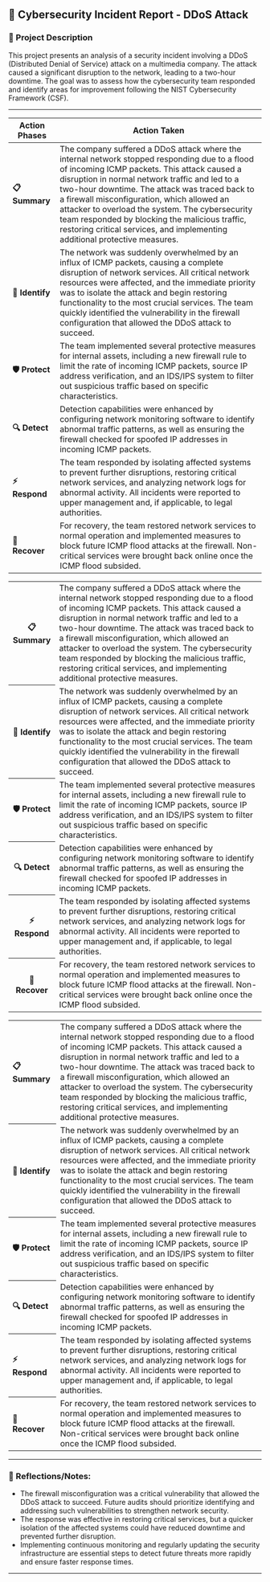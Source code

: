 ## 🚨 Cybersecurity Incident Report - DDoS Attack

### 📜 Project Description
This project presents an analysis of a security incident involving a DDoS (Distributed Denial of Service) attack on a multimedia company. The attack caused a significant disruption to the network, leading to a two-hour downtime. The goal was to assess how the cybersecurity team responded and identify areas for improvement following the NIST Cybersecurity Framework (CSF).

---

| **Action Phases**    | **Action Taken**                                                                                                 |
|----------------------|-------------------------------------------------------------------------------------------------------------------|
| **📋 Summary**        | The company suffered a DDoS attack where the internal network stopped responding due to a flood of incoming ICMP packets. This attack caused a disruption in normal network traffic and led to a two-hour downtime. The attack was traced back to a firewall misconfiguration, which allowed an attacker to overload the system. The cybersecurity team responded by blocking the malicious traffic, restoring critical services, and implementing additional protective measures. |
| **🧭 Identify**       | The network was suddenly overwhelmed by an influx of ICMP packets, causing a complete disruption of network services. All critical network resources were affected, and the immediate priority was to isolate the attack and begin restoring functionality to the most crucial services. The team quickly identified the vulnerability in the firewall configuration that allowed the DDoS attack to succeed. |
| **🛡️ Protect**        | The team implemented several protective measures for internal assets, including a new firewall rule to limit the rate of incoming ICMP packets, source IP address verification, and an IDS/IPS system to filter out suspicious traffic based on specific characteristics. |
| **🔍 Detect**         | Detection capabilities were enhanced by configuring network monitoring software to identify abnormal traffic patterns, as well as ensuring the firewall checked for spoofed IP addresses in incoming ICMP packets. |
| **⚡ Respond**         | The team responded by isolating affected systems to prevent further disruptions, restoring critical network services, and analyzing network logs for abnormal activity. All incidents were reported to upper management and, if applicable, to legal authorities. |
| **🔄 Recover**        | For recovery, the team restored network services to normal operation and implemented measures to block future ICMP flood attacks at the firewall. Non-critical services were brought back online once the ICMP flood subsided. |

<table>
  <tr>
    <th>📋 Summary</th>
    <td>The company suffered a DDoS attack where the internal network stopped responding due to a flood of incoming ICMP packets. This attack caused a disruption in normal network traffic and led to a two-hour downtime. The attack was traced back to a firewall misconfiguration, which allowed an attacker to overload the system. The cybersecurity team responded by blocking the malicious traffic, restoring critical services, and implementing additional protective measures.</td>
  </tr>
  <tr>
    <th>🧭 Identify</th>
    <td>The network was suddenly overwhelmed by an influx of ICMP packets, causing a complete disruption of network services. All critical network resources were affected, and the immediate priority was to isolate the attack and begin restoring functionality to the most crucial services. The team quickly identified the vulnerability in the firewall configuration that allowed the DDoS attack to succeed.</td>
  </tr>
  <tr>
    <th>🛡️ Protect</th>
    <td>The team implemented several protective measures for internal assets, including a new firewall rule to limit the rate of incoming ICMP packets, source IP address verification, and an IDS/IPS system to filter out suspicious traffic based on specific characteristics.</td>
  </tr>
  <tr>
    <th>🔍 Detect</th>
    <td>Detection capabilities were enhanced by configuring network monitoring software to identify abnormal traffic patterns, as well as ensuring the firewall checked for spoofed IP addresses in incoming ICMP packets.</td>
  </tr>
  <tr>
    <th>⚡ Respond</th>
    <td>The team responded by isolating affected systems to prevent further disruptions, restoring critical network services, and analyzing network logs for abnormal activity. All incidents were reported to upper management and, if applicable, to legal authorities.</td>
  </tr>
  <tr>
    <th>🔄 Recover</th>
    <td>For recovery, the team restored network services to normal operation and implemented measures to block future ICMP flood attacks at the firewall. Non-critical services were brought back online once the ICMP flood subsided.</td>
  </tr>
</table>


<table>
  <tr>
    <th style="text-align: left; padding-right: 10px;">📋 Summary</th>
    <td>The company suffered a DDoS attack where the internal network stopped responding due to a flood of incoming ICMP packets. This attack caused a disruption in normal network traffic and led to a two-hour downtime. The attack was traced back to a firewall misconfiguration, which allowed an attacker to overload the system. The cybersecurity team responded by blocking the malicious traffic, restoring critical services, and implementing additional protective measures.</td>
  </tr>
  <tr>
    <th style="text-align: left; padding-right: 10px;">🧭 Identify</th>
    <td>The network was suddenly overwhelmed by an influx of ICMP packets, causing a complete disruption of network services. All critical network resources were affected, and the immediate priority was to isolate the attack and begin restoring functionality to the most crucial services. The team quickly identified the vulnerability in the firewall configuration that allowed the DDoS attack to succeed.</td>
  </tr>
  <tr>
    <th style="text-align: left; padding-right: 10px;">🛡️ Protect</th>
    <td>The team implemented several protective measures for internal assets, including a new firewall rule to limit the rate of incoming ICMP packets, source IP address verification, and an IDS/IPS system to filter out suspicious traffic based on specific characteristics.</td>
  </tr>
  <tr>
    <th style="text-align: left; padding-right: 10px;">🔍 Detect</th>
    <td>Detection capabilities were enhanced by configuring network monitoring software to identify abnormal traffic patterns, as well as ensuring the firewall checked for spoofed IP addresses in incoming ICMP packets.</td>
  </tr>
  <tr>
    <th style="text-align: left; padding-right: 10px;">⚡ Respond</th>
    <td>The team responded by isolating affected systems to prevent further disruptions, restoring critical network services, and analyzing network logs for abnormal activity. All incidents were reported to upper management and, if applicable, to legal authorities.</td>
  </tr>
  <tr>
    <th style="text-align: left; padding-right: 10px;">🔄 Recover</th>
    <td>For recovery, the team restored network services to normal operation and implemented measures to block future ICMP flood attacks at the firewall. Non-critical services were brought back online once the ICMP flood subsided.</td>
  </tr>
</table>



---

### 📝 Reflections/Notes:
- The firewall misconfiguration was a critical vulnerability that allowed the DDoS attack to succeed. Future audits should prioritize identifying and addressing such vulnerabilities to strengthen network security.
- The response was effective in restoring critical services, but a quicker isolation of the affected systems could have reduced downtime and prevented further disruption.
- Implementing continuous monitoring and regularly updating the security infrastructure are essential steps to detect future threats more rapidly and ensure faster response times.

---
